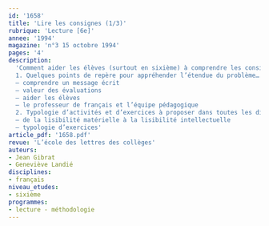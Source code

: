 ```yaml
---
id: '1658'
title: 'Lire les consignes (1/3)'
rubrique: 'Lecture [6e]'
annee: '1994'
magazine: 'n°3 15 octobre 1994'
pages: '4'
description: 
  'Comment aider les élèves (surtout en sixième) à comprendre les consignes fournies dans les exercices qui leur sont proposés…
  1. Quelques points de repère pour appréhender l’étendue du problème…
  – comprendre un message écrit
  – valeur des évaluations
  – aider les élèves
  – le professeur de français et l’équipe pédagogique
  2. Typologie d’activités et d’exercices à proposer dans toutes les disciplines
  – de la lisibilité matérielle à la lisibilité intellectuelle
  – typologie d’exercices'
article_pdf: '1658.pdf'
revue: 'L’école des lettres des collèges'
auteurs:
- Jean Gibrat
- Geneviève Landié
disciplines:
- français
niveau_etudes:
- sixième
programmes:
- lecture - méthodologie
---
```

